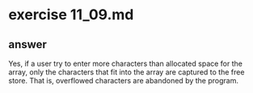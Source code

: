 # exercise 11_09.md

## answer

Yes, if a user try to enter more characters than allocated space for the array, only the characters that fit into the array are captured to the free store. That is, overflowed characters are abandoned by the program.
